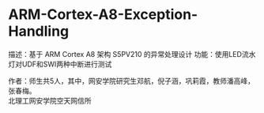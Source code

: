 # ARM-Cortex-A8-Exception-Handling
描述：基于 ARM Cortex A8 架构 S5PV210 的异常处理设计
功能：使用LED流水灯对UDF和SWI两种中断进行测试

作者：师生共5人，其中，网安学院研究生邓航，倪子涵，巩莉霞，教师潘高峰，张春梅。\
北理工网安学院空天网信所
